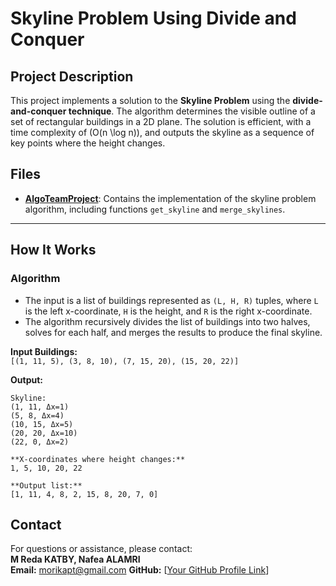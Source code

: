 # Skyline Problem Using Divide and Conquer

## Project Description
This project implements a solution to the **Skyline Problem** using the **divide-and-conquer technique**. The algorithm determines the visible outline of a set of rectangular buildings in a 2D plane. The solution is efficient, with a time complexity of \(O(n \log n)\), and outputs the skyline as a sequence of key points where the height changes.


## Files
- **[AlgoTeamProject](/AlgoTeamProject.ipynb)**: Contains the implementation of the skyline problem algorithm, including functions `get_skyline` and `merge_skylines`.

---

## How It Works
### Algorithm
- The input is a list of buildings represented as `(L, H, R)` tuples, where `L` is the left x-coordinate, `H` is the height, and `R` is the right x-coordinate.
- The algorithm recursively divides the list of buildings into two halves, solves for each half, and merges the results to produce the final skyline.

**Input Buildings:**  
```[(1, 11, 5), (3, 8, 10), (7, 15, 20), (15, 20, 22)]```

**Output:**  
```
Skyline:
(1, 11, Δx=1)
(5, 8, Δx=4)
(10, 15, Δx=5)
(20, 20, Δx=10)
(22, 0, Δx=2)

**X-coordinates where height changes:**  
1, 5, 10, 20, 22

**Output list:**
[1, 11, 4, 8, 2, 15, 8, 20, 7, 0]
```

## Contact
For questions or assistance, please contact:  
**M Reda KATBY, Nafea ALAMRI**  
**Email:** morikapt@gmail.com
**GitHub:** [[Your GitHub Profile Link](https://github.com/RiadKatby)]
